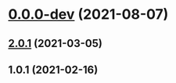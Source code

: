 # [0.0.0-dev](https://github.com/AlexRogalskiy/quotes/compare/v2.0.1...v0.0.0-dev) (2021-08-07)



## [2.0.1](https://github.com/AlexRogalskiy/quotes/compare/2.0.1...v2.0.1) (2021-03-05)



## 1.0.1 (2021-02-16)



